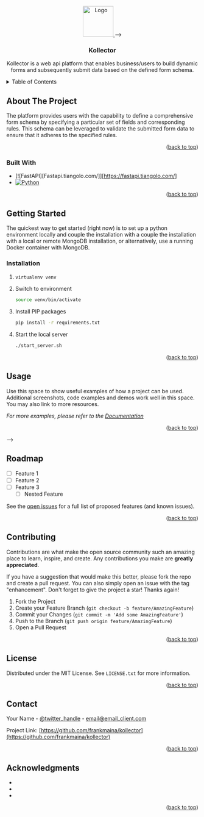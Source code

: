 <!-- 
<!-- PROJECT LOGO -->
<br />
<div align="center">
  <a href="https://github.com/frankmaina/kollector">
    <img src="images/logo.png" alt="Logo" width="80" height="80">
  </a>
-->

<h3 align="center">Kollector</h3>

  <p align="center">
    Kollector is a web api platform that enables business/users to build dynamic forms and subsequently submit data based on the defined form schema.
    <br />
    <!-- <a href="https://github.com/frankmaina/kollector"><strong>Explore the docs »</strong></a>
    <br />
    <br />
    <a href="https://github.com/frankmaina/kollector">View Demo</a>
    ·
    <a href="https://github.com/frankmaina/kollector/issues">Report Bug</a>
    ·
    <a href="https://github.com/frankmaina/kollector/issues">Request Feature</a> -->
  </p>
</div>



<!-- TABLE OF CONTENTS -->
<details>
  <summary>Table of Contents</summary>
  <ol>
    <li>
      <a href="#about-the-project">About The Project</a>
      <ul>
        <li><a href="#built-with">Built With</a></li>
      </ul>
    </li>
    <li>
      <a href="#getting-started">Getting Started</a>
      <ul>
        <li><a href="#prerequisites">Prerequisites</a></li>
        <li><a href="#installation">Installation</a></li>
      </ul>
    </li>
    <li><a href="#usage">Usage</a></li>
    <li><a href="#roadmap">Roadmap</a></li>
    <li><a href="#contributing">Contributing</a></li>
    <li><a href="#license">License</a></li>
    <li><a href="#contact">Contact</a></li>
    <li><a href="#acknowledgments">Acknowledgments</a></li>
  </ol>
</details>



<!-- ABOUT THE PROJECT -->
## About The Project

<!-- [![Product Name Screen Shot][product-screenshot]](https://example.com) -->

The platform provides users with the capability to define a comprehensive form schema by specifying a particular set of fields and corresponding rules. This schema can be leveraged to validate the submitted form data to ensure that it adheres to the specified rules.

<p align="right">(<a href="#readme-top">back to top</a>)</p>



### Built With

* [![FastAPI][Fastapi.tiangolo.com/]][https://fastapi.tiangolo.com/]
* [![Python][Python.org]][Python-url]
<p align="right">(<a href="#readme-top">back to top</a>)</p>



<!-- GETTING STARTED -->
## Getting Started

The quickest way to get started (right now) is to set up a python environment locally and couple the installation with a couple the installation with a local or remote MongoDB installation, or alternatively, use a running Docker container with MongoDB.

### Installation

1. ```sh
   virtualenv venv
   ```
2. Switch to environment
   ```sh
   source venv/bin/activate 
   ```
3. Install PIP packages
   ```sh
   pip install -r requirements.txt
   ```
4. Start the local server
   ```sh
   ./start_server.sh 
   ```

<p align="right">(<a href="#readme-top">back to top</a>)</p>


<!-- 
<!-- USAGE EXAMPLES -->
## Usage

Use this space to show useful examples of how a project can be used. Additional screenshots, code examples and demos work well in this space. You may also link to more resources.

_For more examples, please refer to the [Documentation](https://example.com)_

<p align="right">(<a href="#readme-top">back to top</a>)</p>
 -->


<!-- ROADMAP -->
## Roadmap

- [ ] Feature 1
- [ ] Feature 2
- [ ] Feature 3
    - [ ] Nested Feature

See the [open issues](https://github.com/frankmaina/kollector/issues) for a full list of proposed features (and known issues).

<p align="right">(<a href="#readme-top">back to top</a>)</p>



<!-- CONTRIBUTING -->
## Contributing

Contributions are what make the open source community such an amazing place to learn, inspire, and create. Any contributions you make are **greatly appreciated**.

If you have a suggestion that would make this better, please fork the repo and create a pull request. You can also simply open an issue with the tag "enhancement".
Don't forget to give the project a star! Thanks again!

1. Fork the Project
2. Create your Feature Branch (`git checkout -b feature/AmazingFeature`)
3. Commit your Changes (`git commit -m 'Add some AmazingFeature'`)
4. Push to the Branch (`git push origin feature/AmazingFeature`)
5. Open a Pull Request

<p align="right">(<a href="#readme-top">back to top</a>)</p>



<!-- LICENSE -->
## License

Distributed under the MIT License. See `LICENSE.txt` for more information.

<p align="right">(<a href="#readme-top">back to top</a>)</p>



<!-- CONTACT -->
## Contact

Your Name - [@twitter_handle](https://twitter.com/twitter_handle) - email@email_client.com

Project Link: [https://github.com/frankmaina/kollector](https://github.com/frankmaina/kollector)

<p align="right">(<a href="#readme-top">back to top</a>)</p>



<!-- ACKNOWLEDGMENTS -->
## Acknowledgments

* []()
* []()
* []()

<p align="right">(<a href="#readme-top">back to top</a>)</p>



<!-- MARKDOWN LINKS & IMAGES -->
<!-- https://www.markdownguide.org/basic-syntax/#reference-style-links -->
[contributors-shield]: https://img.shields.io/github/contributors/frankmaina/kollector.svg?style=for-the-badge
[contributors-url]: https://github.com/frankmaina/kollector/graphs/contributors
[forks-shield]: https://img.shields.io/github/forks/frankmaina/kollector.svg?style=for-the-badge
[forks-url]: https://github.com/frankmaina/kollector/network/members
[stars-shield]: https://img.shields.io/github/stars/frankmaina/kollector.svg?style=for-the-badge
[stars-url]: https://github.com/frankmaina/kollector/stargazers
[issues-shield]: https://img.shields.io/github/issues/frankmaina/kollector.svg?style=for-the-badge
[issues-url]: https://github.com/frankmaina/kollector/issues
[license-shield]: https://img.shields.io/github/license/frankmaina/kollector.svg?style=for-the-badge
[license-url]: https://github.com/frankmaina/kollector/blob/master/LICENSE.txt
[linkedin-shield]: https://img.shields.io/badge/-LinkedIn-black.svg?style=for-the-badge&logo=linkedin&colorB=555
[linkedin-url]: https://linkedin.com/in/linkedin_username

[Python.org]: https://img.shields.io/badge/-Python-blue?style=for-the-badge&logo=python&logoColor=white
[Python-url]: https://www.python.org/

[FastAPI.com]: https://img.shields.io/badge/-FastAPI-black?style=for-the-badge&logo=fastapi&logoColor=white
[Fastapi-url]: https://fastapi.tiangolo.com/